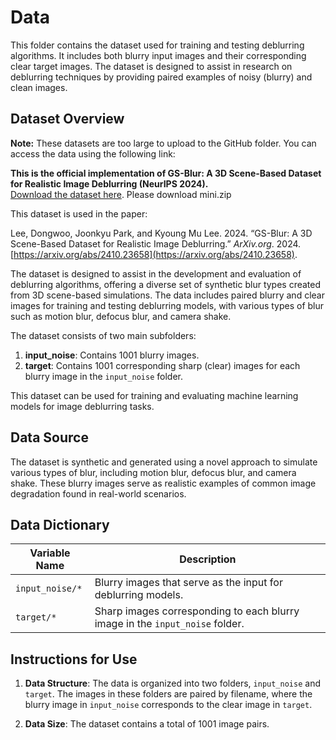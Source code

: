 # Data

This folder contains the dataset used for training and testing deblurring algorithms. It includes both blurry input images and their corresponding clear target images. The dataset is designed to assist in research on deblurring techniques by providing paired examples of noisy (blurry) and clean images.

## Dataset Overview

**Note:** These datasets are too large to upload to the GitHub folder. You can access the data using the following link:

**This is the official implementation of GS-Blur: A 3D Scene-Based Dataset for Realistic Image Deblurring (NeurIPS 2024).**  
[Download the dataset here](https://drive.google.com/drive/folders/1ZksD7bPl3_ezDLoeHJ2Duwo_LQG1TXB1).
Please download mini.zip

This dataset is used in the paper:

Lee, Dongwoo, Joonkyu Park, and Kyoung Mu Lee. 2024. “GS-Blur: A 3D Scene-Based Dataset for Realistic Image Deblurring.” *ArXiv.org*. 2024. [https://arxiv.org/abs/2410.23658](https://arxiv.org/abs/2410.23658).

The dataset is designed to assist in the development and evaluation of deblurring algorithms, offering a diverse set of synthetic blur types created from 3D scene-based simulations. The data includes paired blurry and clear images for training and testing deblurring models, with various types of blur such as motion blur, defocus blur, and camera shake.


The dataset consists of two main subfolders:

1. **input_noise**: Contains 1001 blurry images.
2. **target**: Contains 1001 corresponding sharp (clear) images for each blurry image in the `input_noise` folder.

This dataset can be used for training and evaluating machine learning models for image deblurring tasks.

## Data Source

The dataset is synthetic and generated using a novel approach to simulate various types of blur, including motion blur, defocus blur, and camera shake. These blurry images serve as realistic examples of common image degradation found in real-world scenarios.

## Data Dictionary

| Variable Name      | Description                                                                 |
|--------------------|-----------------------------------------------------------------------------|
| `input_noise/*`     | Blurry images that serve as the input for deblurring models.                |
| `target/*`          | Sharp images corresponding to each blurry image in the `input_noise` folder. |

## Instructions for Use

1. **Data Structure**: The data is organized into two folders, `input_noise` and `target`. The images in these folders are paired by filename, where the blurry image in `input_noise` corresponds to the clear image in `target`.

2. **Data Size**: The dataset contains a total of 1001 image pairs.
